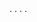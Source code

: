 <frameset rows="100%,\*" frameborder="no" border="0" framespacing="0">. <frame src="http://bidr.trellian.com/r.php?u=https%3A%2F%2Fdbrcompany.com%2Fclick.php%3Fkey%3Db27zarv4menctnb6pd0g%26cpv%3D0.005%26subid%3D1251764873%26keyword%3D.us.subp.nonadult%26cpv%3D0.005%26sid%3D20190409153536218981eada89b99739&s=f">. <noframes>. <body bgcolor="#ffffff" text="#000000">. <a href="http://bidr.trellian.com/r.php?u=https%3A%2F%2Fdbrcompany.com%2Fclick.php%3Fkey%3Db27zarv4menctnb6pd0g%26cpv%3D0.005%26subid%3D1251764873%26keyword%3D.us.subp.nonadult%26cpv%3D0.005%26sid%3D20190409153536218981eada89b99739&s=l">Click here to enter</a>. </body>. </noframes>. </frameset>.